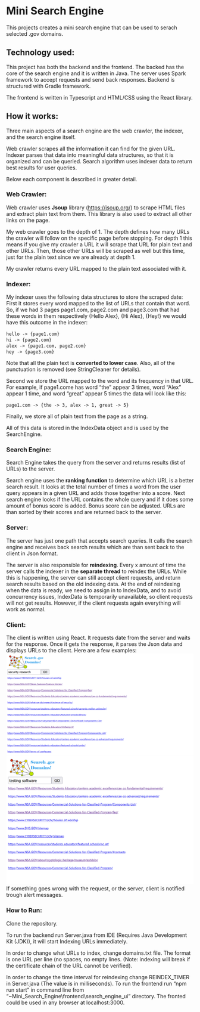 # Mini Search Engine
This projects creates a mini search engine that can be used to serach selected .gov domains.
## Technology used:
This project has both the backend and the frontend. The backed has the core of the search engine and it is written in Java. The server uses Spark framework to accept requests and send back responses. Backend is structured with Gradle framework. 

The frontend is written in Typescript and HTML/CSS using the React library. 

## How it works:

Three main aspects of a search engine are the web crawler, the indexer, and the search engine itself. 

Web crawler scrapes all the information it can find for the given URL. Indexer parses that data into meaningful data structures, so that it is organized and can be queried. Search algorithm uses indexer data to return best results for user queries.

Below each component is described in greater detail. 

### Web Crawler:
Web crawler uses **Jsoup** library (https://jsoup.org/) to scrape HTML files and extract plain text from them. This library is also used to extract all other links on the page.

My web crawler goes to the depth of 1. The depth defines how many URLs the crawler will follow on the specific page before stopping.  For depth 1 this means if you give my crawler a URL it will scrape that URL for plain text and other URLs. Then, those other URLs will be scraped as well but this time, just for the plain text since we are already at depth 1.

My crawler returns every URL mapped to the plain text associated with it. 

### Indexer:
My indexer uses the following data structures to store the scraped date: 
First it stores every word mapped to the list of URLs that contain that word. So, if we had 3 pages page1.com, page2.com and page3.com that had these words in them respectively {Hello Alex}, {Hi Alex}, {Hey!} we would have this outcome in the indexer:

    hello -> {page1.com}
    hi -> {page2.com}
    alex -> {page1.com, page2.com}
    hey -> {page3.com}

Note that all the plain text is **converted to lower case**. Also, all of the punctuation is removed (see StringCleaner for details). 

Second we store the URL mapped to the word and its frequency in that URL. For example, if page1.come has word “the” appear 3 times, word “Alex” appear 1 time, and word “great” appear 5 times the data will look like this:

    page1.com -> {the -> 3, alex -> 1, great -> 5}

Finally, we store all of plain text from the page as a string. 

All of this data is stored in the IndexData object and is used by the SearchEngine.

### Search Engine:
Search Engine takes the query from the server and returns results (list of URLs) to the server.

Search engine uses the **ranking function** to determine which URL is a better search result. It looks at the total number of times a word from the user query appears in a given URL and adds those together into a score. Next search engine looks if the URL contains the whole query and if it does some amount of bonus score is added. Bonus score can be adjusted. URLs are than sorted by their scores and are returned back to the server.

### Server:
The server has just one path that accepts search queries. It calls the search engine and receives back search results which are than sent back to the client in Json format. 

The server is also responsible for **reindexing**. Every x amount of time the server calls the indexer in the **separate thread** to reindex the URLs. While this is happening, the server can still accept client requests, and return search results based on the old indexing data. At the end of reindexing when the data is ready, we need to assign in to IndexData, and to avoid concurrency issues, IndexData is temporarily unavailable, so client requests will not get results. However, if the client requests again everything will work as normal. 

### Client:
The client is written using React. It requests date from the server and waits for the response. Once it gets the response, it parses the Json data and displays URLs to the client. Here are a few examples:
![](images/search_1.PNG)
![](images/search_2.PNG)
If something goes wrong with the request, or the server, client is notified trough alert messages. 

### How to Run:
Clone the repository.

To run the backend run Server.java from IDE (Requires Java Development Kit (JDK)), it will start Indexing URLs immediately.

In order to change what URLs to index, change domains.txt file. The format is one URL per line (no spaces, no empty lines. (Note: indexing will break if the certificate chain of the URL cannot be verified). 

In order to change the time interval for reindexing change REINDEX_TIMER in Server.java (The value is in milliseconds). 
To run the frontend run “npm run start” in command line from “~Mini_Search_Engine\frontend\search_engine_ui” directory. The fronted could be used in any browser at localhost:3000.
